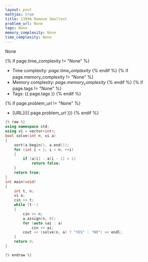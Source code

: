 ```yaml
---
layout: post
mathjax: true
title: 1399A Remove Smallest
problem_url: None
tags: None
memory_complexity: None
time_complexity: None
---
```


None


{% if page.time_complexity != "None" %}
- Time complexity: ${{ page.time_complexity }}$
{% endif %}
{% if page.memory_complexity != "None" %}
- Memory complexity: ${{ page.memory_complexity }}$
{% endif %}
{% if page.tags != "None" %}
- Tags: {{ page.tags }}
{% endif %}

{% if page.problem_url != "None" %}
- [URL]({{ page.problem_url }})
{% endif %}

```cpp
{% raw %}
using namespace std;
using vi = vector<int>;
bool solve(int n, vi a)
{
    sort(a.begin(), a.end());
    for (int i = 1; i < n; ++i)
    {
        if (a[i] - a[i - 1] > 1)
            return false;
    }
    return true;
}
int main(void)
{
    int t, n;
    vi a;
    cin >> t;
    while (t--)
    {
        cin >> n;
        a.assign(n, 0);
        for (auto &ai : a)
            cin >> ai;
        cout << (solve(n, a) ? "YES" : "NO") << endl;
    }
    return 0;
}

{% endraw %}
```